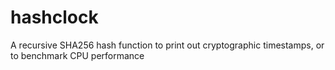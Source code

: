 # hashclock
A recursive SHA256 hash function to print out cryptographic timestamps, or to benchmark CPU performance
